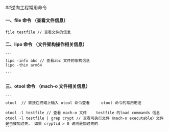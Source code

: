 ##逆向工程常用命令


#### 一、file 命令 （查看文件信息）
```
file testfile // 查看文件的信息
```


#### 二、lipo 命令 （文件架构操作相关信息）

    ```
    lipo -info abc // 查看abc 文件的架构信息
    lipo -thin arm64 

    ```
#### 三、otool 命令 （mach-o 文件相关信息）

    ```
    otool  // 直接在终端上输入 otool 命令查看     otool 命令的常用用法

    otool -l testfile // 查看 mach-o 文件    testfile 的load commands 信息
    otool -l testfile | grep crypt // 查看可执行文件（mach-o executable）文件是否被加过壳， 如果 cryptid > 0 说明是加过壳的
    ```  